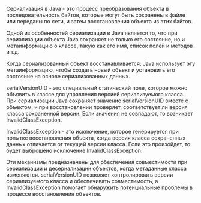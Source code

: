 Сериализация в Java - это процесс преобразования объекта в последовательность байтов, которые могут быть сохранены в файле или переданы по сети, и затем восстановления объекта из этих байтов.

Одной из особенностей сериализации в Java является то, что при сериализации объекта Java сохраняет не только его состояние, но и метаинформацию о классе, такую как его имя, список полей и методов и т.д.

Когда сериализованный объект восстанавливается, Java использует эту метаинформацию, чтобы создать новый объект и установить его состояние на основе сериализованных данных.

serialVersionUID - это специальный статический поле, которое можно объявить в классе для управления версией сериализуемого класса. При сериализации Java сохраняет значение serialVersionUID вместе с объектом, и при восстановлении проверяет, соответствует ли версия класса сохраненной версии. Если значения не совпадают, то возникает InvalidClassException.

InvalidClassException - это исключение, которое генерируется при попытке восстановления объекта, когда версия класса сохраненных данных отличается от текущей версии класса. Если это произойдет, то будет выброшено исключение InvalidClassException.

Эти механизмы предназначены для обеспечения совместимости при сериализации и десериализации объектов, когда метаданные класса изменяются. serialVersionUID позволяет контролировать версии сериализуемого класса и обеспечивать совместимость, а InvalidClassException помогает обнаружить потенциальные проблемы в процессе восстановления объектов.